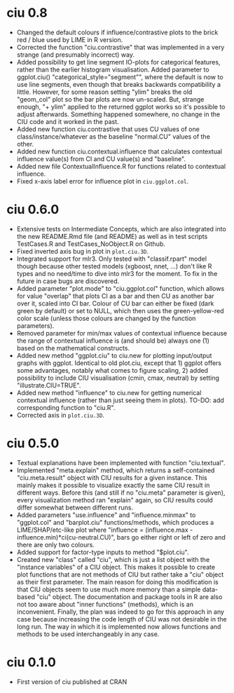 # ciu 0.8

* Changed the default colours if influence/contrastive plots to the brick red
  / blue used by LIME in R version.
* Corrected the function "ciu.contrastive" that was implemented in a very strange
  (and presumably incorrect) way.
* Added possibility to get line segment IO-plots for categorical features,
  rather than the earlier histogram visualisation. Added parameter to
  ggplot.ciu() "categorical_style="segment"", where the default is now to
  use line segments, even though that breaks backwards compatibility a little.
  However, for some reason setting "ylim" breaks the old "geom_col" plot so the bar
  plots are now un-scaled. But, strange enough, "+ ylim" applied to the returned
  ggplot works so it's possible to adjust afterwards. Something happened somewhere,
  no change in the CIU code and it worked in the past.
* Added new function ciu.contrastive that uses CU values of one 
  class/instance/whatever as the baseline "normal.CU" values of the other. 
* Added new function ciu.contextual.influence that calculates contextual influence 
  value(s) from CI and CU value(s) and "baseline".
* Added new file ContextualInfluence.R for functions related to contextual influence. 
* Fixed x-axis label error for influence plot in ``ciu.ggplot.col``.

# ciu 0.6.0

* Extensive tests on Intermediate Concepts, which are also integrated into the 
  new README.Rmd file (and README) as well as in test scripts TestCases.R and 
  TestCases_NoObject.R on Github. 
* Fixed inverted axis bug in plot in ``plot.ciu.3D``.
* Integrated support for mlr3. Only tested with "classif.rpart" model though 
  because other tested models (xgboost, nnet, ...) don't like R types and no
  need/time to dive into mlr3 for the moment. To fix in the future in case bugs 
  are discovered.
* Added parameter "plot.mode" to "ciu.ggplot.col" function, which allows for value 
  "overlap" that plots CI as a bar and then CU as another bar over it, scaled 
  into CI bar. Colour of CU bar can either be fixed (dark green by default) or set to NULL, 
  which then uses the green-yellow-red color scale (unless those colours are 
  changed by the function parameters).
* Removed parameter for min/max values of contextual influence because the 
  range of contextual influence is (and should be) always one (1) based on 
  the mathematical constructs. 
* Added new method "ggplot.ciu" to ciu.new for plotting input/output graphs with 
  ggplot. Identical to old plot.ciu, except that 1) ggplot offers some 
  advantages, notably what comes to figure scaling, 2) added possibility to 
  include CIU visualisation (cmin, cmax, neutral) by setting "illustrate.CIU=TRUE". 
* Added new method "influence" to ciu.new for getting numerical contextual 
  influence (rather than just seeing them in plots).
  TO-DO: add corresponding function to "ciu.R".
* Corrected axis in ``plot.ciu.3D``.

# ciu 0.5.0

* Textual explanations have been implemented with function "ciu.textual". 
* Implemented "meta.explain" method, which returns a self-contained 
  "ciu.meta.result" object with CIU results for a given instance. 
  This mainly makes it possible to visualize exactly the same CIU result 
  in different ways. 
  Before this (and still if no "ciu.meta" parameter is given), every 
  visualization method ran "explain" again, so CIU results could differ 
  somewhat between different runs.
* Added parameters "use.influence" and "influence.minmax" to "ggplot.col" 
  and "barplot.ciu" functions/methods, which produces a LIME/SHAP/etc-like plot 
  where "influence = (influence.max - influence.min)*ci(cu-neutral.CU)", bars 
  go either right or left of zero and there are only two colours. 
* Added support for factor-type inputs to method "$plot.ciu". 
* Created new "class" called "ciu", which is just a list object with the 
  "instance variables" of a CIU object. This makes it possible to create 
  plot functions that are not methods of CIU but rather take a "ciu" object 
  as their first parameter. The main reason for doing this modification is that 
  CIU objects seem to use much more memory than a simple data-based "ciu" object. 
  The documentation and package tools in R are also not too aware about 
  "inner functions" (methods), which is an inconvenient. Finally, the plan was 
  indeed to go for this approach in any case because increasing the code length
  of CIU was not desirable in the long run. The way in which it is implemented 
  now allows functions and methods to be used interchangeably in any case. 

# ciu 0.1.0

* First version of ciu published at CRAN
